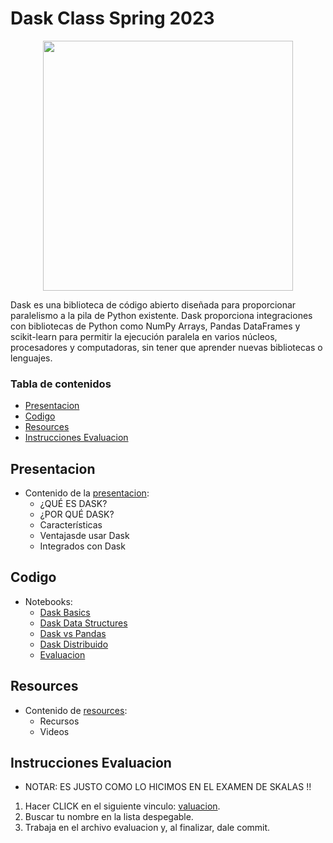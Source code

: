 # Dask Class Spring 2023

<p align="center">
  <img width="400" height="400" src="https://seeklogo.com/images/D/dask-logo-E2158E0CA9-seeklogo.com.png">
</p>


Dask es una biblioteca de código abierto diseñada para proporcionar paralelismo a la pila de Python existente. Dask proporciona integraciones con bibliotecas de Python como NumPy Arrays, Pandas DataFrames y scikit-learn para permitir la ejecución paralela en varios núcleos, procesadores y computadoras, sin tener que aprender nuevas bibliotecas o lenguajes.

### Tabla de contenidos
  - [Presentacion](#presentacion)
  - [Codigo](#codigo)
  - [Resources](#resources)
  - [Instrucciones Evaluacion](#instrucciones-evaluacion)


## Presentacion

- Contenido de la [presentacion](Presentacion/Dask_Presentacion.pdf):
  - ¿QUÉ ES DASK?
  - ¿POR QUÉ DASK?
  - Características
  - Ventajasde usar Dask
  - Integrados con Dask

## Codigo
- Notebooks:
  -  [Dask Basics](Codigo/daskclass_app/basics.ipynb)
  -  [Dask Data Structures](Codigo/daskclass_app/dask_data_structures.ipynb)
  -  [Dask vs Pandas](Codigo/daskclass_app/dask_vs_pandas.ipynb)
  -  [Dask Distribuido](Codigo/daskclass_app/dask_distribuido.ipynb)
  -  [Evaluacion](Codigo/daskclass_app/evaluacion.ipynb)

## Resources

- Contenido de [resources](Resources/resources.txt):
  - Recursos
  - Videos

## Instrucciones Evaluacion

- NOTAR: ES JUSTO COMO LO HICIMOS EN EL EXAMEN DE SKALAS !!

 1. Hacer CLICK en el siguiente vinculo: [valuacion](https://classroom.github.com/a/5OLo4bUg).
 2. Buscar tu nombre en la lista despegable.
 3. Trabaja en el archivo evaluacion y, al finalizar, dale commit.

